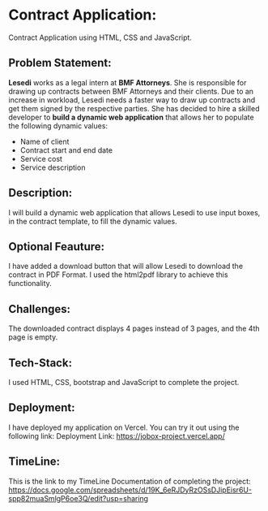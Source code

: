 # Contract Application:
Contract Application using HTML, CSS and JavaScript.

##  Problem Statement:

**Lesedi** works as a legal intern at **BMF Attorneys**. She is responsible for drawing up contracts between BMF Attorneys and their clients. Due to an increase in workload, Lesedi needs a faster way to draw up contracts and get them signed by the respective parties. She has decided to hire a skilled developer to **build a dynamic web application** that allows her to populate the following dynamic values:

- Name of client
- Contract start and end date
- Service cost
- Service description

## Description:

I will build a dynamic web application that allows Lesedi to use input boxes, in the contract template, to fill the dynamic values.

## Optional Feauture:

I have added a download button that will allow Lesedi to download the contract in PDF Format. I used the html2pdf library to achieve this functionality.

## Challenges:

The downloaded contract displays 4 pages instead of 3 pages, and the 4th page is empty.


## Tech-Stack:
 I  used  HTML, CSS, bootstrap and JavaScript to complete the project.

## Deployment:
I have deployed my application on Vercel. You can try it out using the following link:
Deployment Link: https://jobox-project.vercel.app/


## TimeLine:

This is the link to my TimeLine Documentation of completing the project:
https://docs.google.com/spreadsheets/d/19K_6eRJDyRzOSsDJipEisr6U-spp82muaSmlgP6oe3Q/edit?usp=sharing


